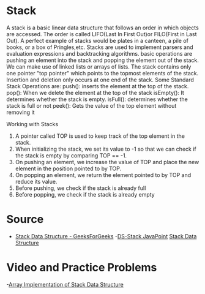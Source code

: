 # Stack

A stack is a basic linear data structure that follows an order in which objects are accessed. The order is called LIFO(Last In First Out)or FILO(First in Last Out).
A perfect example of stacks would be plates in a canteen, a pile of books, or a box of Pringles,etc.
Stacks are used to implement parsers and evaluation expressions and backtracking algorithms. basic operations are pushing an element into the stack and popping the element out of the stack.
We can make use of linked lists or arrays of lists. The stack contains only one pointer
"top pointer" which points to the topmost elements of the stack. Insertion and deletion  only occurs at one end of the stack.
Some Standard Stack Operations are:
push(): inserts the element at the top of the stack.
pop(): When we delete the element at the top of the stack
isEmpty(): It determines whether the stack is empty.
isFull(): determines whether the stack is full or not
peek(): Gets the value of the top element without removing it


Working with Stacks
 1.   A pointer called TOP is used to keep track of the top element in the stack.
 2.  When initializing the stack, we set its value to -1 so that we can check if the stack is empty by comparing TOP == -1.
 3.   On pushing an element, we increase the value of TOP and place the new element in the position pointed to by TOP.
 4.   On popping an element, we return the element pointed to by TOP and reduce its value.
 5.   Before pushing, we check if the stack is already full
 6.   Before popping, we check if the stack is already empty



# Source

- [Stack Data Structure - GeeksForGeeks](https://www.geeksforgeeks.org/stack-data-structure/) -[DS-Stack JavaPoint](https://www.javatpoint.com/data-structure-stack)
[Stack Data Structure](https://www.programiz.com/dsa/stack)

# Video and Practice Problems

-[Array Implementation of Stack Data Structure](https://youtu.be/sFVxsglODoo)
